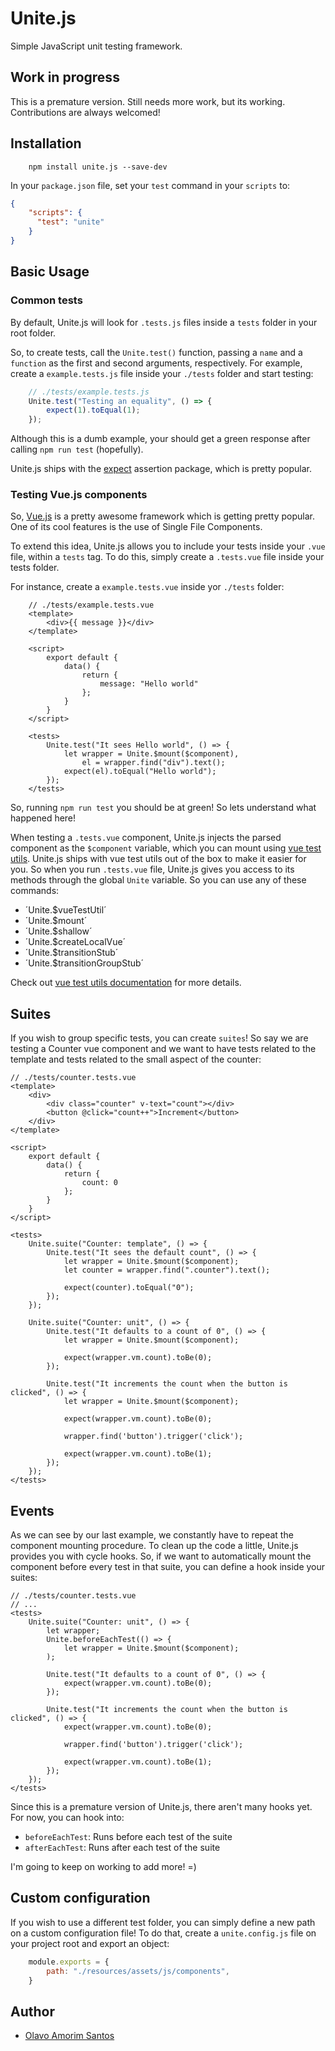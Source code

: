 # Unite.js
Simple JavaScript unit testing framework.

## Work in progress
This is a premature version. Still needs more work, but its working. Contributions are always welcomed!

## Installation
```
    npm install unite.js --save-dev
```

In your `package.json` file, set your `test` command in your `scripts` to:

```json
{
    "scripts": {
      "test": "unite"
    }
}
```

## Basic Usage

### Common tests

By default, Unite.js will look for `.tests.js` files inside a `tests` folder in your root folder.

So, to create tests, call the `Unite.test()` function, passing a `name` and a `function` as the first and second arguments, respectively. For example, create a `example.tests.js` file inside your `./tests` folder and start testing:

```js
    // ./tests/example.tests.js
    Unite.test("Testing an equality", () => {
        expect(1).toEqual(1);
    });
```  

Although this is a dumb example, your should get a green response after calling `npm run test` (hopefully). 

Unite.js ships with the [expect](https://www.npmjs.com/package/expect) assertion package, which is pretty popular.

### Testing Vue.js components

So, [Vue.js](https://vuejs.org/) is a pretty awesome framework which is getting pretty popular. One of its cool features is the use of Single File Components.

To extend this idea, Unite.js allows you to include your tests inside your `.vue` file, within a `tests` tag. To do this, simply create a `.tests.vue` file inside your tests folder.

For instance, create a `example.tests.vue` inside yor `./tests` folder:

```vue
    // ./tests/example.tests.vue
    <template>
        <div>{{ message }}</div>
    </template>
    
    <script>
        export default {
            data() {
                return {
                    message: "Hello world"
                };
            }
        }
    </script>
    
    <tests>
        Unite.test("It sees Hello world", () => {
            let wrapper = Unite.$mount($component),
                el = wrapper.find("div").text();
            expect(el).toEqual("Hello world");
        });
    </tests>
```

So, running `npm run test` you should be at green! So lets understand what happened here!

When testing a `.tests.vue` component, Unite.js injects the parsed component as the `$component` variable, which you can mount using [vue test utils](https://github.com/vuejs/vue-test-utils). Unite.js ships with vue test utils out of the box to make it easier for you. So when you run `.tests.vue` file, Unite.js gives you access to its methods through the global `Unite` variable. So you can use any of these commands:

* ´Unite.$vueTestUtil´
* ´Unite.$mount´
* ´Unite.$shallow´
* ´Unite.$createLocalVue´
* ´Unite.$transitionStub´
* ´Unite.$transitionGroupStub´

Check out [vue test utils documentation](https://vue-test-utils.vuejs.org/) for more details.

## Suites

If you wish to group specific tests, you can create `suites`! So say we are testing a Counter vue component and we want to have tests related to the template and tests related to the small aspect of the counter:

```vue
// ./tests/counter.tests.vue
<template>
    <div>
        <div class="counter" v-text="count"></div>
        <button @click="count++">Increment</button>
    </div>
</template>

<script>
    export default {
        data() {
            return {
                count: 0
            };
        }
    }
</script>

<tests>
    Unite.suite("Counter: template", () => {
        Unite.test("It sees the default count", () => {
            let wrapper = Unite.$mount($component);
            let counter = wrapper.find(".counter").text();

            expect(counter).toEqual("0");
        });
    });

    Unite.suite("Counter: unit", () => {
        Unite.test("It defaults to a count of 0", () => {
            let wrapper = Unite.$mount($component);

            expect(wrapper.vm.count).toBe(0);
        });

        Unite.test("It increments the count when the button is clicked", () => {
            let wrapper = Unite.$mount($component);

            expect(wrapper.vm.count).toBe(0);

            wrapper.find('button').trigger('click');

            expect(wrapper.vm.count).toBe(1);
        });
    });
</tests>
```

## Events

As we can see by our last example, we constantly have to repeat the component mounting procedure. To clean up the code a little, Unite.js provides you with cycle hooks. So, if we want to automatically mount the component before every test in that suite, you can define a hook inside your suites:

```vue
// ./tests/counter.tests.vue
// ...
<tests>
    Unite.suite("Counter: unit", () => {
        let wrapper;
        Unite.beforeEachTest(() => {
            let wrapper = Unite.$mount($component);
        );
        
        Unite.test("It defaults to a count of 0", () => {
            expect(wrapper.vm.count).toBe(0);
        });

        Unite.test("It increments the count when the button is clicked", () => {
            expect(wrapper.vm.count).toBe(0);

            wrapper.find('button').trigger('click');

            expect(wrapper.vm.count).toBe(1);
        });
    });
</tests>
```

Since this is a premature version of Unite.js, there aren't many hooks yet. For now, you can hook into:

* `beforeEachTest`: Runs before each test of the suite
* `afterEachTest`: Runs after each test of the suite

I'm going to keep on working to add more! =)

## Custom configuration

If you wish to use a different test folder, you can simply define a new path on a custom configuration file! To do that, create a `unite.config.js` file on your project root and export an object:

```js
    module.exports = {
        path: "./resources/assets/js/components",
    }
```

## Author
* [Olavo Amorim Santos](https://github.com/olavoasantos)
